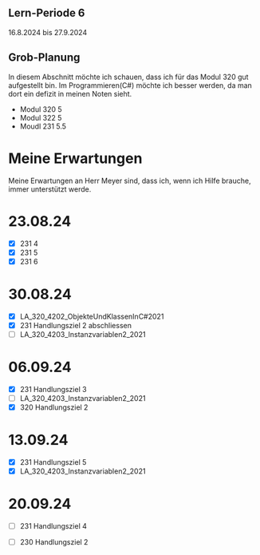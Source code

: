 ## Lern-Periode 6
16.8.2024 bis 27.9.2024

## Grob-Planung
In diesem Abschnitt möchte ich schauen, dass ich für das Modul 320 gut aufgestellt bin. Im Programmieren(C#) möchte ich besser werden, da man dort ein defizit in meinen Noten sieht. 

- Modul 320 5
- Modul 322 5
- Moudl 231 5.5

# Meine Erwartungen
Meine Erwartungen an Herr Meyer sind, dass ich, wenn ich Hilfe brauche, immer unterstützt werde.

# 23.08.24
- [x] 231 4
- [x] 231 5
- [x] 231 6

# 30.08.24
- [x] LA_320_4202_ObjekteUndKlassenInC#2021
- [x] 231 Handlungsziel 2 abschliessen
- [ ] LA_320_4203_Instanzvariablen2_2021

# 06.09.24
- [x] 231 Handlungsziel 3
- [ ] LA_320_4203_Instanzvariablen2_2021
- [x] 320 Handlungsziel 2

# 13.09.24
- [x] 231 Handlungsziel 5
- [x] LA_320_4203_Instanzvariablen2_2021

# 20.09.24
- [ ]  231 Handlungsziel 4
- [ ]  230 Handlungsziel 2

